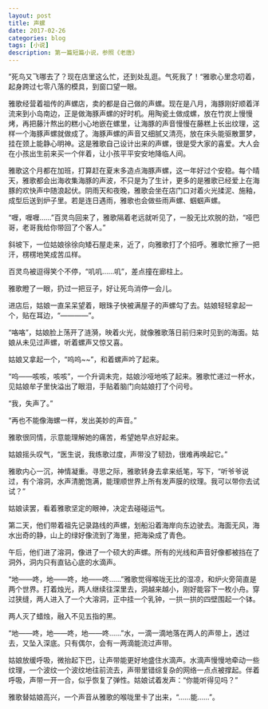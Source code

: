 ```yaml
---
layout: post
title: 声螺
date: 2017-02-26
categories: blog
tags: [小说]
description: 第一篇短篇小说，参照《老唐》
---
```




”死鸟又飞哪去了？现在店里这么忙，还到处乱逛。气死我了！“雅歌心里念叨着，起身跨过七零八落的模具，到窗口望一眼。

雅歌经营着祖传的声螺店，卖的都是自己做的声螺。现在是八月，海豚刚好顺着洋流来到小岛南边，正是做海豚声螺的好时机。用陶瓷土做成螺，放在竹炭上慢慢烤，再把藤汁熬出的糕小心地嵌在螺里，让海豚的声音慢慢在藤糕上长出纹理，这样一个海豚声螺就做成了。海豚声螺的声音又细腻又清亮，放在床头能驱散噩梦，挂在颈上能静心明神。这是雅歌自己设计出来的声螺，很是受大家的喜爱。大人会在小孩出生前来买一个伴着，让小孩平平安安地降临人间。

雅歌这个月都在加班，打算赶在夏末多造点海豚声螺，这一年好过个安稳。每个晴天，雅歌都会出海收集海豚的声波，不只是为了生计，更多的是雅歌已经爱上在海豚的欢快声中随浪起伏。阴雨天和夜晚，雅歌会坐在店门口对着火光揉泥、施釉，成型后送到炉子里。若是连日遇雨，雅歌也会做些雨声螺、蝈蝈声螺。

“喱，喱喱……”百灵鸟回来了，雅歌隔着老远就听见了，一股无比欢脱的劲，“哑巴哥，老哥我给你带回了个客人。”

斜坡下，一位姑娘徐徐向矮石屋走来，近了，向雅歌打了个招呼。雅歌忙擦了一把汗，楞楞地笑成苦瓜样。

百灵鸟被逗得笑个不停，“叽叽……叽”，差点撞在廊柱上。

雅歌瞪了一眼，扔过一把豆子，好让死鸟消停一会儿。

进店后，姑娘一直呆呆望着，眼珠子快被满屋子的声螺勾了去。姑娘轻轻拿起一个，贴在耳边，“————”。

“咯咯”，姑娘脸上荡开了涟漪，映着火光，就像雅歌落日前归来时见到的海面。姑娘从未见过声螺，听着螺声又惊又喜。

姑娘又拿起一个，“呜呜~~”，和着螺声吟了起来。

“呜——咳咳，咳咳”，一个升调未完，姑娘沙哑地咳了起来。雅歌忙递过一杯水，见姑娘牟子里快溢出了眼泪，手贴着脑门向姑娘打了个问号。

“我，失声了。”

“再也不能像海螺一样，发出美妙的声音。”

雅歌很同情，示意能理解她的痛苦，希望她早点好起来。

姑娘摇头叹气，“医生说，我练歌过度，声带没了韧劲，很难再唤起它。”

雅歌内心一沉，神情凝重。寻思之际，雅歌转身去拿来纸笔，写下，“听爷爷说过，有个溶洞，水声清脆饱满，能理顺世界上所有发声膜的纹理。我可以带你去试试？”

姑娘读罢，看着雅歌坚定的眼神，决定去碰碰运气。

第二天，他们带着祖先记录路线的声螺，划船沿着海岸向东边驶去。海面无风，海水出奇的静，山上的绿好像流到了海里，把海染成了青色。

午后，他们进了溶洞，像进了一个硕大的声螺。所有的光线和声音好像都被挡在了洞外，洞内只有直钻心底的水滴声。

“地——咚，地——咚，地——咚……”雅歌觉得喉咙无比的湿凉，和炉火旁简直是两个世界。打着烛光，两人继续往深里去，洞越来越小，刚好能容下一枚小舟。穿过狭缝，两人进入了一个大溶洞，正中挂一个乳钟，一拱一拱的四壁围起一个钵。

两人灭了蜡烛，融入不见五指的黑。

“地——咚，地——咚，地——咚……”水，一滴一滴地落在两人的声带上，透过去，又坠入深底。只有偶尔，会有一两滴能流过声带。

姑娘放缓呼吸，微抬起下巴，让声带能更好地盛住水滴声。水滴声慢慢地牵动一些纹理，一个波纹一个波纹地往前流去，声带里错综复杂的网络一点点被撑起。伴着呼吸，声带一开一合，似乎恢复了弹性。姑娘试着发声：“你能听得见吗？”

雅歌替姑娘高兴，一个声音从雅歌的喉咙里卡了出来，“……能……”。


